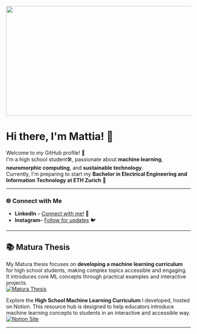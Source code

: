 <!-- Animated GIF -->
<img src="https://github.com/user-attachments/assets/61d158c5-967c-4159-9384-eb87c9fc2b3a" width="1280" height="300" style="object-fit:cover;">

# Hi there, I'm Mattia! 👋

Welcome to my GitHub profile! 🚀\
I'm a high school student🛠️, passionate about **machine learning**, **neuromorphic computing**, and **sustainable technology**.\
Currently, I'm preparing to start my **Bachelor in Electrical Engineering and Information Technology at ETH Zurich** 🏫

---

### 🌐 Connect with Me

- **LinkedIn** – [Connect with me!](https://ch.linkedin.com/in/mattia-erne) 💼
- **Instagram**– [Follow for updates](https://www.instagram.com/mattia.3rne/profilecard) 🐦

---

## 📚 Matura Thesis
My Matura thesis focuses on **developing a machine learning curriculum** for high school students, making complex topics accessible and engaging. It introduces core ML concepts through practical examples and interactive projects.\
[![Matura Thesis](https://img.shields.io/badge/GitHub-View%20Repository-blue?logo=github)](https://github.com/mattia-3rne/MA_MachineLearningCurriculum)

Explore the **High School Machine Learning Curriculum** I developed, hosted on Notion. This resource hub is designed to help educators introduce machine learning concepts to students in an interactive and accessible way.\
[![Notion Site](https://img.shields.io/badge/Notion-View%20Site-black?logo=notion)](https://mattia-erne.notion.site/High-School-Machine-Learning-Curriculum-A-Resource-Hub-For-Educators-13bd0dc06fea806fa924d097bf0de1a6)

---
